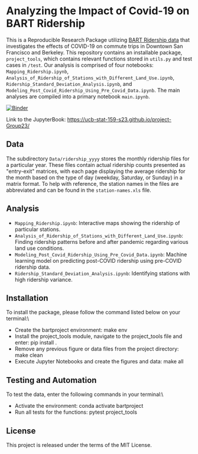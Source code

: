 # Analyzing the Impact of Covid-19 on BART Ridership
This is a Reproducible Research Package utilizing [BART Ridership data](https://www.bart.gov/about/reports/ridership) that investigates the effects of COVID-19 on commute trips in Downtown San Francisco and Berkeley. This repository contains an installable package, `project_tools`, which contains relevant functions stored in `utils.py` and test cases in `/test`. Our analysis is comprised of four notebooks: `Mapping_Ridership.ipynb`, `Analysis_of_Ridership_of_Stations_with_Different_Land_Use.ipynb`, `Ridership_Standard_Deviation_Analysis.ipynb`, and `Modeling_Post_Covid_Ridership_Using_Pre_Covid_Data.ipynb`. The main analyses are compiled into a primary notebook `main.ipynb`. 

[![Binder](https://mybinder.org/badge_logo.svg)](https://mybinder.org/v2/gh/UCB-stat-159-s23/project-Group23.git/HEAD?labpath=main.ipynb)

Link to the JupyterBook: https://ucb-stat-159-s23.github.io/project-Group23/

## Data
The subdirectory `Data/ridership_yyyy` stores the monthly ridership files for a particular year. These files contain actual ridership counts presented as "entry-exit" matrices, with each page displaying the average ridership for the month based on the type of day (weekday, Saturday, or Sunday) in a matrix format. To help with reference, the station names in the files are abbreviated and can be found in the `station-names.xls` file.

## Analysis
* `Mapping_Ridership.ipynb`: Interactive maps showing the ridership of particular stations.
* `Analysis_of_Ridership_of_Stations_with_Different_Land_Use.ipynb`: Finding ridership patterns before and after pandemic regarding various land use conditions.
* `Modeling_Post_Covid_Ridership_Using_Pre_Covid_Data.ipynb`: Machine learning model on predicting post-COVID ridership using pre-COVID ridership data.
* `Ridership_Standard_Deviation_Analysis.ipynb`: Identifying stations with high ridership variance.

## Installation

To install the package, please follow the command listed below on your terminal:\

* Create the bartproject environment: make env
* Install the project_tools module, navigate to the project_tools file and enter: pip install .
* Remove any previous figure or data files from the project directory: make clean
* Execute Jupyter Notebooks and create the figures and data: make all

## Testing and Automation

To test the data, enter the following commands in your terminal:\

* Activate the environment: conda activate bartproject
* Run all tests for the functions: pytest project_tools

## License
This project is released under the terms of the MIT License.
